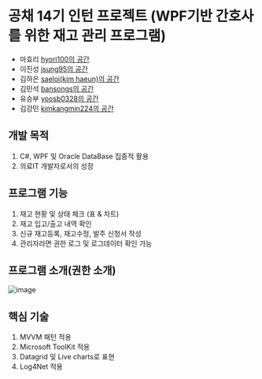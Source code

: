 # 공채 14기 인턴 프로젝트 (WPF기반 간호사를 위한 재고 관리 프로그램)
- 마효리 [hyori100의 공간](https://github.com/hyori100)
- 이진성 [jsung95의 공간](https://github.com/jsung95)
- 김하은 [saeloi(kim haeun)의 공간](https://github.com/saeloi)
- 김민석 [bansongs의 공간](https://github.com/bansongs)
- 유승부 [yoosb0328의 공간](https://github.com/yoosb0328)
- 김강민 [kimkangmin224의 공간](https://github.com/kimkangmin224)

## 개발 목적
1. C#, WPF 및 Oracle DataBase 집중적 활용
2. 의료IT 개발자로서의 성장

## 프로그램 기능
1. 재고 현황 및 상태 체크 (표 & 차트)
2. 재고 입고/출고 내역 확인
3. 신규 재고등록, 재고수정, 발주 신청서 작성
4. 관리자라면 권한 로그 및 로그데이터 확인 가능 


## 프로그램 소개(권한 소개)
![image](https://user-images.githubusercontent.com/55873546/149647205-f9acb0a4-80b3-412a-886d-eae0fd39f5ac.png)

## 핵심 기술
1. MVVM 패턴 적용
2. Microsoft ToolKit 적용
3. Datagrid 및 Live charts로 표현
4. Log4Net 적용
